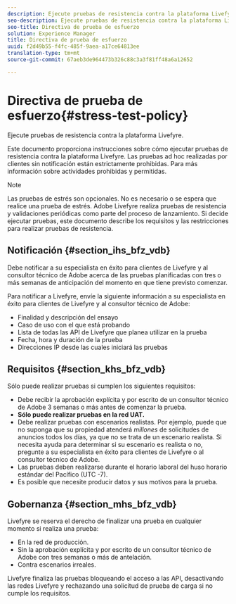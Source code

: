 ```yaml
---
description: Ejecute pruebas de resistencia contra la plataforma Livefyre.
seo-description: Ejecute pruebas de resistencia contra la plataforma Livefyre.
seo-title: Directiva de prueba de esfuerzo
solution: Experience Manager
title: Directiva de prueba de esfuerzo
uuid: f2d49b55-f4fc-485f-9aea-a17ce64813ee
translation-type: tm+mt
source-git-commit: 67aeb3de964473b326c88c3a3f81ff48a6a12652

---
```



# Directiva de prueba de esfuerzo{#stress-test-policy}

Ejecute pruebas de resistencia contra la plataforma Livefyre.

Este documento proporciona instrucciones sobre cómo ejecutar pruebas de resistencia contra la plataforma Livefyre. Las pruebas ad hoc realizadas por clientes sin notificación están estrictamente prohibidas. Para más información sobre actividades [](#c_stress_test_policy/section_mhs_bfz_vdb)prohibidas y permitidas.

>[!NOTE]
>
>Las pruebas de estrés son opcionales. No es necesario o se espera que realice una prueba de estrés. Adobe Livefyre realiza pruebas de resistencia y validaciones periódicas como parte del proceso de lanzamiento. Si decide ejecutar pruebas, este documento describe los requisitos y las restricciones para realizar pruebas de resistencia.

## Notificación {#section_ihs_bfz_vdb}

Debe notificar a su especialista en éxito para clientes de Livefyre y al consultor técnico de Adobe acerca de las pruebas planificadas con tres o más semanas de anticipación del momento en que tiene previsto comenzar.

Para notificar a Livefyre, envíe la siguiente información a su especialista en éxito para clientes de Livefyre y al consultor técnico de Adobe:

* Finalidad y descripción del ensayo
* Caso de uso con el que está probando
* Lista de todas las API de Livefyre que planea utilizar en la prueba
* Fecha, hora y duración de la prueba
* Direcciones IP desde las cuales iniciará las pruebas

## Requisitos {#section_khs_bfz_vdb}

Sólo puede realizar pruebas si cumplen los siguientes requisitos:

* Debe recibir la aprobación explícita y por escrito de un consultor técnico de Adobe 3 semanas o más antes de comenzar la prueba.
* **Sólo puede realizar pruebas en la red UAT.**
* Debe realizar pruebas con escenarios realistas. Por ejemplo, puede que no suponga que su propiedad atenderá *millones* de solicitudes de anuncios todos los días, ya que no se trata de un escenario realista. Si necesita ayuda para determinar si su escenario es realista o no, pregunte a su especialista en éxito para clientes de Livefyre o al consultor técnico de Adobe.
* Las pruebas deben realizarse durante el horario laboral del huso horario estándar del Pacífico \(UTC -7\).
* Es posible que necesite producir datos y sus motivos para la prueba.

## Gobernanza {#section_mhs_bfz_vdb}

Livefyre se reserva el derecho de finalizar una prueba en cualquier momento si realiza una prueba:

* En la red de producción.
* Sin la aprobación explícita y por escrito de un consultor técnico de Adobe con tres semanas o más de antelación.
* Contra escenarios irreales.

Livefyre finaliza las pruebas bloqueando el acceso a las API, desactivando las redes Livefyre y rechazando una solicitud de prueba de carga si no cumple los requisitos.
